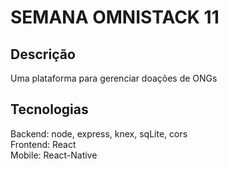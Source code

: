 # SEMANA OMNISTACK 11

## Descrição
Uma plataforma para gerenciar doações de ONGs

## Tecnologias
Backend: node, express, knex, sqLite, cors  
Frontend: React  
Mobile: React-Native  
